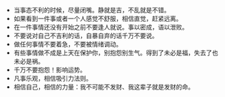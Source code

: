 - 当事态不利的时候，尽量闭嘴。静就是吉，不乱就是不错。
- 如果看到一件事或者一个人感觉不舒服，相信直觉，赶紧远离。
- 在一件事情还没有开始之前不要逢人就说。事以密成，语以泄败。
- 不要说对自己不吉利的话，自暴自弃的话千万不要说。
- 做任何事情不要着急，不要被情绪调动。
- 有些事情做不成是上天在保护你，别抱怨别生气。得到了未必是福，失去了也未必是祸。
- 千万不要抱怨！影响运势。
- 凡事乐观，相信吸引力法则。
- 相信自己，相信的力量：我不可能不发财、我这辈子就是发财的命。